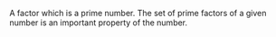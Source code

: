 A factor which is a prime number. The set of prime factors of a given
number is an important property of the number.
